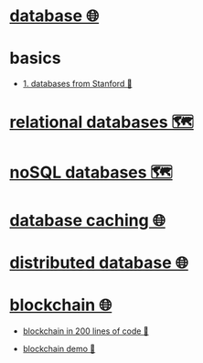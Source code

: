 # [database 🌐](http://www.wikiwand.com/en/Database)


# basics


- [1. databases from Stanford 📝](https://lagunita.stanford.edu/courses/DB/2014/SelfPaced/about)


# [relational databases 🗺️](https://my.mindnode.com/y48JgLrYtbyNrsKyRze4WHzhYVrGZks9N9pvsekp)


# [noSQL databases 🗺️](https://my.mindnode.com/mLEApxUMnfyeMpB7WzzkUdUNAweVk9WWJZpXgsh6)


# [database caching 🌐](http://www.wikiwand.com/en/Database_caching)


# [distributed database 🌐](http://www.wikiwand.com/en/Distributed_database)


# [blockchain 🌐](http://www.wikiwand.com/en/Blockchain)


- [blockchain in 200 lines of code 🐙](https://github.com/lhartikk/naivechain)

- [blockchain demo 👀](https://anders.com/blockchain/)


